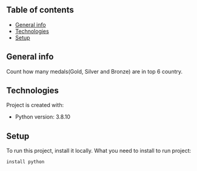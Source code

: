 ## Table of contents
* [General info](#general-info)
* [Technologies](#technologies)
* [Setup](#setup)

## General info
Count how many medals(Gold, Silver and Bronze) are in top 6 country.
	
## Technologies
Project is created with:
* Python version: 3.8.10
	
## Setup
To run this project, install it locally.
What you need to install to run project:

```
install python
```
